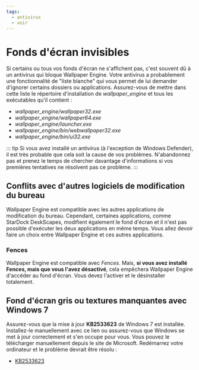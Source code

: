 ```yaml
---
tags:
  - antivirus
  - voir
---
```


# Fonds d'écran invisibles

Si certains ou tous vos fonds d'écran ne s'affichent pas, c'est souvent dû à un antivirus qui bloque Wallpaper Engine. Votre antivirus a probablement une fonctionnalité de "liste blanche" qui vous permet de lui demander d'ignorer certains dossiers ou applications. Assurez-vous de mettre dans cette liste le répertoire d'installation de *wallpaper_engine* et tous les exécutables qu'il contient :

* *wallpaper_engine/wallpaper32.exe*
* *wallpaper_engine/wallpaper64.exe*
* *wallpaper_engine/launcher.exe*
* *wallpaper_engine/bin/webwallpaper32.exe*
* *wallpaper_engine/bin/ui32.exe*

::: tip Si vous avez installé un antivirus (à l'exception de Windows Defender), il est très probable que cela soit la cause de vos problèmes. N'abandonnez pas et prenez le temps de chercher davantage d'informations si vos premières tentatives ne résolvent pas ce problème. :::

## Conflits avec d'autres logiciels de modification du bureau

Wallpaper Engine est compatible avec les autres applications de modification du bureau. Cependant, certaines applications, comme StarDock DeskScapes, modifient également le fond d'écran et il n'est pas possible d'exécuter les deux applications en même temps. Vous allez devoir faire un choix entre Wallpaper Engine et ces autres applications.

### Fences

Wallpaper Engine est compatible avec *Fences*. Mais, **si vous avez installé Fences, mais que vous l'avez désactivé**, cela empêchera Wallpaper Engine d'accéder au fond d'écran. Vous devez l'activer et le désinstaller totalement.

## Fond d'écran gris ou textures manquantes avec Windows 7

Assurez-vous que la mise à jour **KB2533623** de Windows 7 est installée. Installez-le manuellement avec ce lien ou assurez-vous que Windows se met à jour correctement et s'en occupe pour vous. Vous pouvez le télécharger manuellement depuis le site de Microsoft. Redémarrez votre ordinateur et le problème devrait être résolu :

* [KB2533623](https://support.microsoft.com/en-us/help/2533623/microsoft-security-advisory-insecure-library-loading-could-allow-remot)